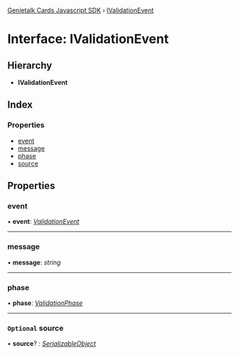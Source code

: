 [Genietalk Cards Javascript SDK](../README.md) › [IValidationEvent](ivalidationevent.md)

# Interface: IValidationEvent

## Hierarchy

* **IValidationEvent**

## Index

### Properties

* [event](ivalidationevent.md#event)
* [message](ivalidationevent.md#message)
* [phase](ivalidationevent.md#phase)
* [source](ivalidationevent.md#optional-source)

## Properties

###  event

• **event**: *[ValidationEvent](../enums/validationevent.md)*

___

###  message

• **message**: *string*

___

###  phase

• **phase**: *[ValidationPhase](../enums/validationphase.md)*

___

### `Optional` source

• **source**? : *[SerializableObject](../classes/serializableobject.md)*
